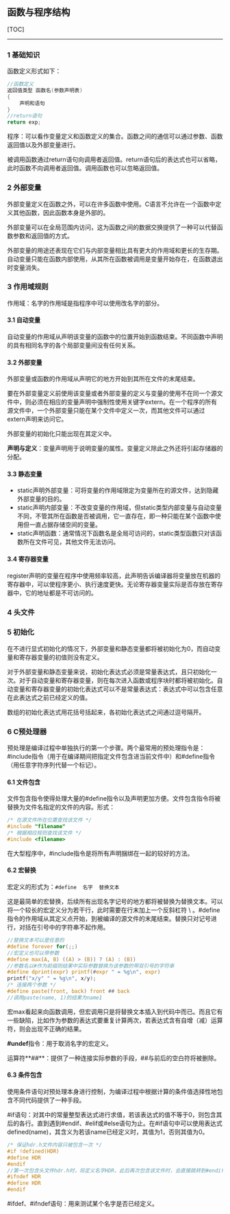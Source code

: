 ## 函数与程序结构

[TOC]

------

### 1 基础知识

函数定义形式如下：

```c
//函数定义
返回值类型 函数名(参数声明表)
{
    声明和语句
}
//return语句
return exp;
```

程序：可以看作变量定义和函数定义的集合。函数之间的通信可以通过参数、函数返回值以及外部变量进行。

被调用函数通过return语句向调用者返回值。return语句后的表达式也可以省略，此时函数不向调用者返回值。调用函数也可以忽略返回值。

### 2 外部变量

外部变量定义在函数之外，可以在许多函数中使用。C语言不允许在一个函数中定义其他函数，因此函数本身是外部的。

外部变量可以在全局范围内访问，这为函数之间的数据交换提供了一种可以代替函数参数和返回值的方式。

外部变量的用途还表现在它们与内部变量相比具有更大的作用域和更长的生存期。自动变量只能在函数内部使用，从其所在函数被调用是变量开始存在，在函数退出时变量消失。

### 3 作用域规则

作用域：名字的作用域是指程序中可以使用改名字的部分。

#### 3.1 自动变量

自动变量的作用域从声明该变量的函数中的位置开始到函数结束。不同函数中声明的具有相同名字的各个局部变量间没有任何关系。

#### 3.2 外部变量

外部变量或函数的作用域从声明它的地方开始到其所在文件的末尾结束。

要在外部变量定义前使用该变量或者外部变量的定义与变量的使用不在同一个源文件中，则必须在相应的变量声明中强制性使用关键字extern。在一个程序的所有源文件中，一个外部变量只能在某个文件中定义一次，而其他文件可以通过extern声明来访问它。

外部变量的初始化只能出现在其定义中。

**声明与定义**：变量声明用于说明变量的属性。变量定义除此之外还将引起存储器的分配。

#### 3.3 静态变量

- static声明外部变量：可将变量的作用域限定为变量所在的源文件，达到隐藏外部变量的目的。
- static声明内部变量：不改变变量的作用域，但static类型内部变量与自动变量不同，不管其所在函数是否被调用，它一直存在，即一种只能在某个函数中使用但一直占据存储空间的变量。
- static声明函数：通常情况下函数名是全局可访问的，static类型函数只对该函数所在文件可见，其他文件无法访问。

#### 3.4 寄存器变量

register声明的变量在程序中使用频率较高，此声明告诉编译器将变量放在机器的寄存器中，可以使程序更小、执行速度更快。无论寄存器变量实际是否存放在寄存器中，它的地址都是不可访问的。

### 4 头文件

### 5 初始化

在不进行显式初始化的情况下，外部变量和静态变量都将被初始化为0，而自动变量和寄存器变量的初值则没有定义。

对于外部变量和静态变量来说，初始化表达式必须是常量表达式，且只初始化一次。对于自动变量和寄存器变量，则在每次进入函数或程序块时都将被初始化。自动变量和寄存器变量的初始化表达式可以不是常量表达式：表达式中可以包含任意在此表达式之前已经定义的值。

数组的初始化表达式用花括号括起来，各初始化表达式之间通过逗号隔开。

### 6 C预处理器

预处理是编译过程中单独执行的第一个步骤。两个最常用的预处理指令是：#include指令（用于在编译期间把指定文件包含进当前文件中）和#define指令（用任意字符序列代替一个标记）。

#### 6.1 文件包含

文件包含指令使得处理大量的#define指令以及声明更加方便。文件包含指令将被替换为文件名指定的文件的内容。形式：

```c
/* 在源文件所在位置查找该文件 */
#include "filename"
/* 根据相应规则查找该文件 */
#include <filename>
```

在大型程序中，#include指令是将所有声明捆绑在一起的较好的方法。

#### 6.2 宏替换

宏定义的形式为：`#define  名字  替换文本`

这是最简单的宏替换，后续所有出现名字记号的地方都将被替换为替换文本。可以将一个较长的宏定义分为若干行，此时需要在行末加上一个反斜杠符 \ 。#define指令的作用域从其定义点开始，到被编译的源文件的末尾结束。替换只对记号进行，对括在引号中的字符串不起作用。

```c
//替换文本可以是任意的
#define forever for(;;)
//宏定义也可以带参数
#define max(A, B) ((A) > (B)) ? (A) : (B))
//参数名以#作为前缀则结果中实际参数替换为该参数的带双引号的字符串
#define dprint(expr) printf(#expr " = %g\n", expr)
printf("x/y" " = %g\n", x/y);
/* 连接两个参数 */
#define paste(front, back) front ## back
//调用paste(name, 1)的结果为name1
```

宏max看起来向函数调用，但宏调用只是将替换文本插入到代码中而已。而且它有一些缺陷，比如作为参数的表达式要重复计算两次，若表达式含有自增（减）运算符，则会出现不正确的结果。

**#undef**指令：用于取消名字的宏定义。

运算符**##**：提供了一种连接实际参数的手段，##与前后的空白符将被删除。

#### 6.3 条件包含

使用条件语句对预处理本身进行控制，为编译过程中根据计算的条件值选择性地包含不同代码提供了一种手段。

#if语句：对其中的常量整型表达式进行求值，若该表达式的值不等于0，则包含其后的各行。直到遇到#endif、#elif或#else语句为止。在#if语句中可以使用表达式defined(name)，其含义为若该name已经定义时，其值为1，否则其值为0。

```c
/* 保证hdr.h文件内容只被包含一次 */
#if !defined(HDR)
#define HDR
#endif
//第一次包含头文件hdr.h时，将定义名字HDR，此后再次包含该文件时，会直接跳转到#endif处
#ifndef HDR
#define HDR
#endif
```

#ifdef、#ifndef语句：用来测试某个名字是否已经定义。

